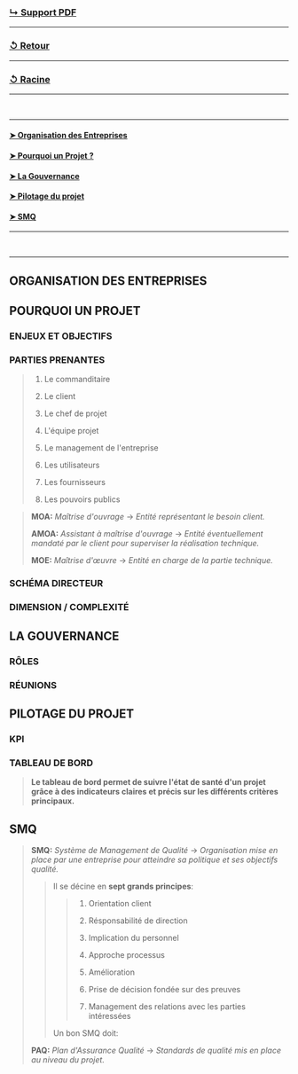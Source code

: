 ### [↳ Support PDF]()
---
### [↺ Retour](../README.MD)
---
### [↺ Racine](../../../README.MD)
---

<br>

---
#### [➤ Organisation des Entreprises](README.MD#organisation-des-entreprises)
#### [➤ Pourquoi un Projet ?](README.MD#pourquoi-un-projet)
#### [➤ La Gouvernance](README.MD#la-gouvernance)
#### [➤ Pilotage du projet](README.MD#pilotage-du-projet)
#### [➤ SMQ](README.MD#smq)
---

<br>

---

## ORGANISATION DES ENTREPRISES

## POURQUOI UN PROJET

### ENJEUX ET OBJECTIFS

### PARTIES PRENANTES
> 1. Le commanditaire
>
> 1. Le client
> 
> 1. Le chef de projet
> 
> 1. L'équipe projet
> 
> 1. Le management de l'entreprise
> 
> 1. Les utilisateurs
> 
> 1. Les fournisseurs
> 
> 1. Les pouvoirs publics

> **MOA:** *Maîtrise d'ouvrage* -> *Entité représentant le besoin client.*
>
> **AMOA:** *Assistant à maîtrise d'ouvrage* -> *Entité éventuellement mandaté par le client pour superviser la réalisation technique.*
>
> **MOE:** *Maîtrise d'œuvre* -> *Entité en charge de la partie technique.*

### SCHÉMA DIRECTEUR

### DIMENSION / COMPLEXITÉ

## LA GOUVERNANCE

### RÔLES

### RÉUNIONS

## PILOTAGE DU PROJET

### KPI

### TABLEAU DE BORD
> **Le tableau de bord permet de suivre l'état de santé d'un projet grâce à des indicateurs claires et précis sur les différents critères principaux.**

## SMQ
> **SMQ:** *Système de Management de Qualité* -> *Organisation mise en place par une entreprise pour atteindre sa politique et ses objectifs qualité.*
>> Il se décine en **sept grands principes**:
>>> 1. Orientation client
>>>
>>> 1. Résponsabilité de direction
>>>
>>> 1. Implication du personnel
>>>
>>> 1. Approche processus
>>>
>>> 1. Amélioration
>>>
>>> 1. Prise de décision fondée sur des preuves
>>>
>>> 1. Management des relations avec les parties intéressées
>>
>> Un bon SMQ doit:
>>> 
>
> **PAQ:** *Plan d'Assurance Qualité* -> *Standards de qualité mis en place au niveau du projet.*
